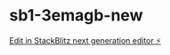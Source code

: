 # sb1-3emagb-new

[Edit in StackBlitz next generation editor ⚡️](https://stackblitz.com/~/github.com/haseeb4091/sb1-3emagb-new)